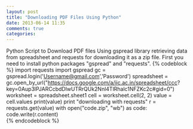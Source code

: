 ```yaml
---
layout: post
title: "Downloading PDF Files Using Python"
date: 2013-06-14 11:35
comments: true
categories: 
---
```

Python Script to Download PDF files Using gspread library retrieving  data from spreadsheet and requests for downloading it as a zip file.
First you need to install python packages "gspread" and "requests".
{% codeblock %}
import requests
import gspread
gc = gspread.login('Username@gmail.com','Password')
spreadsheet = gc.open_by_url("https://docs.google.com/a/iic.ac.in/spreadsheet/ccc?
key=0Aup3lPJARCcbdDlwUTRrQUk2Nnl4TlRhalc1NFZKc2c#gid=0")	
worksheet = spreadsheet.sheet1
cell = worksheet.cell(2, 2)
value = cell.values
print(value)
print "downloading with requests"
r = requests.get(value)
with open("code.zip", "wb") as code:
   code.write(r.content)			
{% endcodeblock %}
